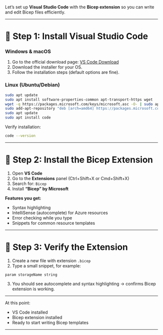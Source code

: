 Let’s set up **Visual Studio Code** with the **Bicep extension** so you can write and edit Bicep files efficiently.

---

# 🔹 Step 1: Install Visual Studio Code

###  Windows & macOS

1. Go to the official download page: [VS Code Download](https://code.visualstudio.com/download)
2. Download the installer for your OS.
3. Follow the installation steps (default options are fine).

###  Linux (Ubuntu/Debian)

```bash
sudo apt update
sudo apt install software-properties-common apt-transport-https wget
wget -q https://packages.microsoft.com/keys/microsoft.asc -O- | sudo apt-key add -
sudo add-apt-repository "deb [arch=amd64] https://packages.microsoft.com/repos/vscode stable main"
sudo apt update
sudo apt install code
```

 Verify installation:

```bash
code --version
```

---

# 🔹 Step 2: Install the Bicep Extension

1. Open **VS Code**
2. Go to the **Extensions** panel (Ctrl+Shift+X or Cmd+Shift+X)
3. Search for: `Bicep`
4. Install **“Bicep” by Microsoft**

**Features you get:**

* Syntax highlighting
* IntelliSense (autocomplete) for Azure resources
* Error checking while you type
* Snippets for common resource templates

---

# 🔹 Step 3: Verify the Extension

1. Create a new file with extension `.bicep`
2. Type a small snippet, for example:

```bicep
param storageName string
```

3. You should see autocomplete and syntax highlighting →  confirms Bicep extension is working.

---

At this point:

* VS Code installed
* Bicep extension installed
* Ready to start writing Bicep templates

---


